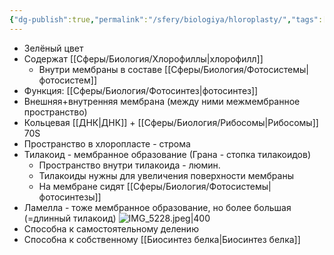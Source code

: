```yaml
---
{"dg-publish":true,"permalink":"/sfery/biologiya/hloroplasty/","tags":["Общаябиология"]}
---
```


- Зелёный цвет
- Содержат [[Сферы/Биология/Хлорофиллы\|хлорофилл]]
	- Внутри мембраны в составе [[Сферы/Биология/Фотосистемы\|фотосистем]]
- Функция: [[Сферы/Биология/Фотосинтез\|фотосинтез]]
- Внешняя+внутренняя мембрана (между ними межмембранное пространство)
- Кольцевая [[ДНК\|ДНК]] + [[Сферы/Биология/Рибосомы\|Рибосомы]] 70S 
- Пространство в хлоропласте - строма 
- Тилакоид - мембранное образование (Грана - стопка тилакоидов)
	- Пространство внутри тилакоида - люмин. 
	- Тилакоиды нужны для увеличения поверхности мембраны
	- На мембране сидят [[Сферы/Биология/Фотосистемы\|фотосинтезы]]
- Ламелла - тоже мембранное образование, но более большая (=длинный тилакоид)
![IMG_5228.jpeg|400](/img/user/%D0%90%D1%80%D1%85%D0%B8%D0%B2/%D0%9A%D1%8D%D1%88/IMG_5228.jpeg)
- Способна к самостоятельному делению
- Способна к собственному [[Биосинтез белка\|Биосинтез белка]]